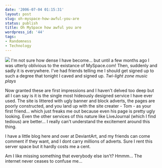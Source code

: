 ```yaml
---
date: '2006-07-04 01:15:31'
layout: post
slug: oh-myspace-how-awful-you-are
status: publish
title: Oh MySpace how awful you are
wordpress_id: '44'
tags:
- Randomness
- Technology
---
```


![](http://x.myspace.com/images/LogoDotcom.gif )
I'm not sure how dense I have become... but until a few months ago I was utterly oblivious to the existance of MySpace.com! Then, suddenly and sadly it is everywhere. I've had friends telling me I should get signed up to such a degree that tonight I caved and signed up. *Twi-light zone music plays*

Now granted these are first impressions and I haven't delved too deep but all I can say is it is the single most hideously designed service I have ever used. The site is littered with ugly banner and block adverts, the pages are poorly constructed, and you land up with the site creater - Tom - as your first friend... which just freaks me out because even his page is pretty ugly looking. Even the other services of this nature like LiveJournal (which I find tedious) are better... I really can't understand the excitement around this thing.

I have a little blog here and over at DeviantArt, and my friends can come comment if they want, and I dont carry millions of adverts. Sure I rent this server space but it hardly costs me a cent.

Am I like missing something that everybody else isn't? Hmmm... The internet never ceases to confuse me...
